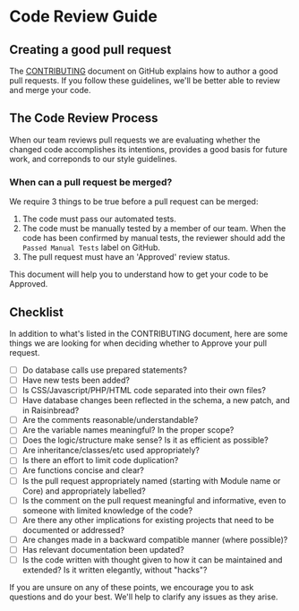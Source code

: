 # Code Review Guide

## Creating a good pull request

The [CONTRIBUTING](../../../CONTRIBUTING.md) document on GitHub explains how to author a good pull requests.
If you follow these guidelines, we'll be better able to review and merge your code.

## The Code Review Process
When our team reviews pull requests we are evaluating whether the changed code
accomplishes its intentions, provides a good basis for future work, and correponds
to our style guidelines.

### When can a pull request be merged?
We require 3 things to be true before a pull request can be merged:

1. The code must pass our automated tests.
2. The code must be manually tested by a member of our team. When the code has
been confirmed by manual tests, the reviewer should add the `Passed Manual Tests`
label on GitHub.
3. The pull request must have an 'Approved' review status.

This document will help you to understand how to get your code to be Approved.

## Checklist 

In addition to what's listed in the CONTRIBUTING document, here are some things we are
looking for when deciding whether to Approve your pull request.

- [ ] Do database calls use prepared statements?
- [ ] Have new tests been added?
- [ ] Is CSS/Javascript/PHP/HTML code separated into their own files?
- [ ] Have database changes been reflected in the schema, a new patch, and
in Raisinbread?
- [ ] Are the comments reasonable/understandable?
- [ ] Are the variable names meaningful? In the proper scope?
- [ ] Does the logic/structure make sense? Is it as efficient as possible?
- [ ] Are inheritance/classes/etc used appropriately?
- [ ] Is there an effort to limit code duplication?
- [ ] Are functions concise and clear?
- [ ] Is the pull request appropriately named (starting with Module name or Core) and appropriately labelled?
- [ ] Is the comment on the pull request meaningful and informative, even to someone with limited knowledge of the code?
- [ ] Are there any other implications for existing projects that need to be documented or addressed? 
- [ ] Are changes made in a backward compatible manner (where possible)?
- [ ] Has relevant documentation been updated?
- [ ] Is the code written with thought given to how it can be maintained and extended? Is it written elegantly, without "hacks"?

If you are unsure on any of these points, we encourage you to ask questions and
do your best. We'll help to clarify any issues as they arise.
